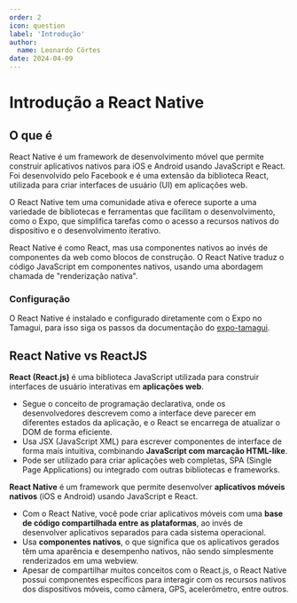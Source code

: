 ```yaml
---
order: 2
icon: question
label: 'Introdução'
author:
  name: Leonardo Côrtes
date: 2024-04-09
---
```


# Introdução a React Native

## O que é

React Native é um framework de desenvolvimento móvel que permite construir aplicativos nativos para iOS e Android usando JavaScript e React. Foi desenvolvido pelo Facebook e é uma extensão da biblioteca React, utilizada para criar interfaces de usuário (UI) em aplicações web.

O React Native tem uma comunidade ativa e oferece suporte a uma variedade de bibliotecas e ferramentas que facilitam o desenvolvimento, como o Expo, que simplifica tarefas como o acesso a recursos nativos do dispositivo e o desenvolvimento iterativo.

React Native é como React, mas usa componentes nativos ao invés de componentes da web como blocos de construção. O React Native traduz o código JavaScript em componentes nativos, usando uma abordagem chamada de "renderização nativa".

### Configuração

O React Native é instalado e configurado diretamente com o Expo no Tamagui, para isso siga os passos da documentação do [expo-tamagui](https://tamagui.dev/docs/guides/expo).

## React Native vs ReactJS

**React (React.js)** é uma biblioteca JavaScript utilizada para construir interfaces de usuário interativas em **aplicações web**.

- Segue o conceito de programação declarativa, onde os desenvolvedores descrevem como a interface deve parecer em diferentes estados da aplicação, e o React se encarrega de atualizar o DOM de forma eficiente.
- Usa JSX (JavaScript XML) para escrever componentes de interface de forma mais intuitiva, combinando **JavaScript com marcação HTML-like**.
- Pode ser utilizado para criar aplicações web completas, SPA (Single Page Applications) ou integrado com outras bibliotecas e frameworks.

**React Native** é um framework que permite desenvolver **aplicativos móveis nativos** (iOS e Android) usando JavaScript e React.

- Com o React Native, você pode criar aplicativos móveis com uma **base de código compartilhada entre as plataformas**, ao invés de desenvolver aplicativos separados para cada sistema operacional.
- Usa **componentes nativos**, o que significa que os aplicativos gerados têm uma aparência e desempenho nativos, não sendo simplesmente renderizados em uma webview.
- Apesar de compartilhar muitos conceitos com o React.js, o React Native possui componentes específicos para interagir com os recursos nativos dos dispositivos móveis, como câmera, GPS, acelerômetro, entre outros.
